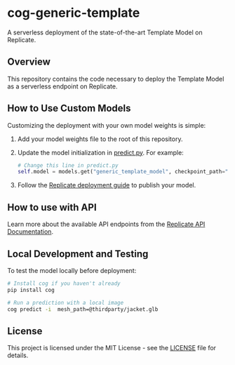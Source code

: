 # cog-generic-template

A serverless deployment of the state-of-the-art Template Model on Replicate.

## Overview

This repository contains the code necessary to deploy the Template Model as a serverless endpoint on Replicate.

## How to Use Custom Models

Customizing the deployment with your own model weights is simple:

1. Add your model weights file to the root of this repository.
2. Update the model initialization in [predict.py](predict.py). For example:

   ```python
   # Change this line in predict.py
   self.model = models.get("generic_template_model", checkpoint_path="your-custom-model.pth", num_classes=17)
   ```

3. Follow the [Replicate deployment guide](https://replicate.com/docs/guides/deploy-a-custom-model) to publish your model.

## How to use with API

Learn more about the available API endpoints from the [Replicate API Documentation](https://replicate.com/hardikdava/rf-detr/api).

## Local Development and Testing

To test the model locally before deployment:

```bash
# Install cog if you haven't already
pip install cog

# Run a prediction with a local image
cog predict -i  mesh_path=@thirdparty/jacket.glb
```

## License

This project is licensed under the MIT License - see the [LICENSE](https://github.com/V-Sekai-fire/cog-template/blob/main/LICENSE) file for details.